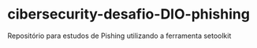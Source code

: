# cibersecurity-desafio-DIO-phishing
Repositório para estudos de Pishing utilizando a ferramenta setoolkit 
